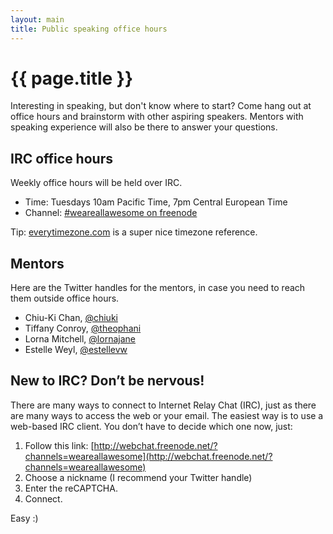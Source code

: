 ```yaml
---
layout: main
title: Public speaking office hours
---
```


# {{ page.title }}

Interesting in speaking, but don't know where to start? Come hang out at office
hours and brainstorm with other aspiring speakers. Mentors with speaking
experience will also be there to answer your questions.

## IRC office hours

Weekly office hours will be held over IRC.

* Time: Tuesdays 10am Pacific Time, 7pm Central European Time
* Channel: [#weareallawesome on freenode](http://webchat.freenode.net/?channels=weareallawesome)

Tip: [everytimezone.com](http://everytimezone.com/) is a super nice timezone reference.

## Mentors

Here are the Twitter handles for the mentors, in case you need to reach them
outside office hours.

* Chiu-Ki Chan, [@chiuki](http://twitter.com/chiuki)
* Tiffany Conroy, [@theophani](http://twitter.com/theophani)
* Lorna Mitchell, [@lornajane](http://twitter.com/lornajane)
* Estelle Weyl, [@estellevw](http://twitter.com/estellevw)

## New to IRC? Don’t be nervous!

There are many ways to connect to Internet Relay Chat (IRC), just as there are many ways to access the web or your email. The easiest way is to use a web-based IRC client. You don’t have to decide which one now, just:

1. Follow this link: [http://webchat.freenode.net/?channels=weareallawesome](http://webchat.freenode.net/?channels=weareallawesome)
2. Choose a nickname (I recommend your Twitter handle)
3. Enter the reCAPTCHA.
4. Connect.

Easy :)

